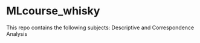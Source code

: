 # MLcourse_whisky
This repo contains the following subjects: Descriptive and Correspondence Analysis
